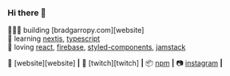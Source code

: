 ### Hi there 👋


👨🏼‍💻 building [bradgarropy.com][website]  
🧠 learning [nextjs][next], [typescript][typescript]  
💜 loving [react][react], [firebase][firebase], [styled-components][styled], [jamstack][jamstack]  

🏡 [website][website] **|** 
🎥 [twitch][twitch] **|** 
📦 [npm][npm] **|** 
📷 [instagram][instagram] **|** 


[banner]: https://raw.githubusercontent.com/bradgarropy/bradgarropy/master/banner.png
[adobe]: https://adobe.com
[react]: http://reactjs.org
[firebase]: https://firebase.google.com
[styled]: https://styled-components.com
[jamstack]: https://jamstack.org
[next]: https://nextjs.org
[typescript]: https://www.typescriptlang.org
[instagram]: https://instagram.com/bradgarropy
[linkedin]: https://linkedin.com/in/bradgarropy
[npm]: https://npmjs.com/~bradgarropy
